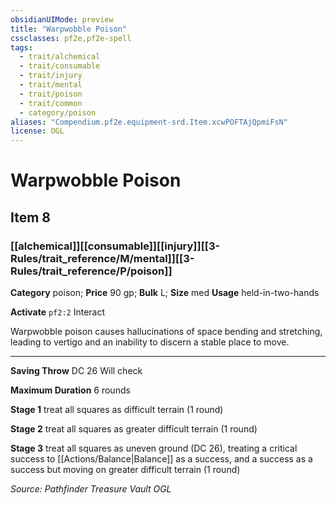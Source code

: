 ```yaml
---
obsidianUIMode: preview
title: "Warpwobble Poison"
cssclasses: pf2e,pf2e-spell
tags:
  - trait/alchemical
  - trait/consumable
  - trait/injury
  - trait/mental
  - trait/poison
  - trait/common
  - category/poison
aliases: "Compendium.pf2e.equipment-srd.Item.xcwPOFTAjQpmiFsN"
license: OGL
---
```

# Warpwobble Poison
## Item 8
### [[alchemical]][[consumable]][[injury]][[3-Rules/trait_reference/M/mental]][[3-Rules/trait_reference/P/poison]]

**Category** poison; 
**Price** 90 gp; 
**Bulk** L; **Size** med
**Usage** held-in-two-hands

**Activate** `pf2:2` Interact

Warpwobble poison causes hallucinations of space bending and stretching, leading to vertigo and an inability to discern a stable place to move.

* * *

**Saving Throw** DC 26 Will check

**Maximum Duration** 6 rounds

**Stage 1** treat all squares as difficult terrain (1 round)

**Stage 2** treat all squares as greater difficult terrain (1 round)

**Stage 3** treat all squares as uneven ground (DC 26), treating a critical success to [[Actions/Balance|Balance]] as a success, and a success as a success but moving on greater difficult terrain (1 round)

*Source: Pathfinder Treasure Vault*
*OGL*